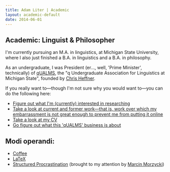 ```yaml
---
title: Adam Liter | Academic
layout: academic-default
date: 2014-06-01
---
```


## Academic: Linguist &amp; Philosopher
					
I'm currently pursuing an M.A. in linguistics, at Michigan State University, where I also just finished a B.A. in linguistics and a B.A. in philosophy.

As an undergraduate, I was President (er&#8230;, well, 'Prime Minister', technically) of [qUALMS][qUALMS], the "q Undergraduate Association for Linguistics at Michigan State", founded by [Chris Heffner][Chris].

If you really want to&#8212;though I'm not sure why you would want to&#8212;you can do the following here:

- [Figure out what I'm (currently) interested in researching][interests]
- [Take a look at current and former work&#8212;that is, work over which my embarrassment is not great enough to prevent me from putting it online][work]
- [Take a look at my CV][CV]
- [Go figure out what this 'qUALMS' business is about][qUALMS]
	
## Modi operandi:

- [Coffee][coffee]
- [LaTeX][LaTeX]
- [Structured Procrastination][procrastinate] (brought to my attention by [Marcin Morzycki][Marcin])

[qUALMS]: http://www.msu.edu/~qualms
[Chris]: http://ling.umd.edu/~heffner
[interests]: http://adamliter.org/academic/interests
[work]: http://adamliter.org/academic/work
[CV]: http://adamliter.org/content/adamlitercv.pdf
[coffee]: https://en.wikipedia.org/wiki/Coffee
[LaTeX]: http://en.wikipedia.org/wiki/LaTeX
[procrastinate]: http://www.structuredprocrastination.com/
[Marcin]: https://www.msu.edu/~morzycki
